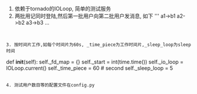 1. 依赖于tornado的IOLoop, 简单的测试服务
2. 两批用记同时登陆,然后第一批用户向第二批用户发消息, 如下
'''
a1->b1
a2->b2
a3->b3
...
```


3. 按时间片工作,如每个时间片为60s, _time_piece为工作时间片,_sleep_loop为sleep时间
```
   def __init__(self):
        self._fd_map = {}
        self._start = int(time.time())
        self._io_loop = IOLoop.current()
        self._time_piece = 60  # second
        self._sleep_loop = 5
 
```

4. 测试用户数目等的配置文件在config.py


